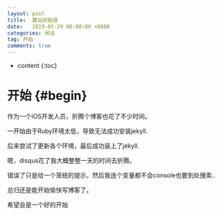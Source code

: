```yaml
---
layout: post
title:  建站初始语
date:   2019-05-29 00:00:00 +0800
categories: 闲谈
tag: 开始
comments: true
---
```


* content
{:toc}

开始 {#begin}
==
作为一个iOS开发人员，折腾个博客也花了不少时间。

一开始由于Ruby环境太低，导致无法成功安装jekyll.

后来尝试了更新各个环境，最后成功装上了jekyll.





嗯，disqus花了我大概整整一天的时间去折腾。

错误了只是给一个笼统的提示，然后我连个变量都不会console也要到处搜索..

总归还是能开始愉快写博客了。

希望会是一个好的开始